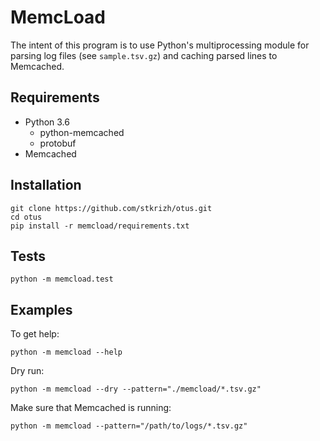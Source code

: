 # MemcLoad
The intent of this program is to use Python's multiprocessing module for parsing 
log files (see `sample.tsv.gz`) and caching parsed lines to Memcached.

## **Requirements**
* Python 3.6
  - python-memcached
  - protobuf
* Memcached

## **Installation**
```
git clone https://github.com/stkrizh/otus.git
cd otus
pip install -r memcload/requirements.txt
```

## **Tests**
```
python -m memcload.test
```

## **Examples**
To get help:
```
python -m memcload --help
```

Dry run:
```
python -m memcload --dry --pattern="./memcload/*.tsv.gz"
```

Make sure that Memcached is running:
```
python -m memcload --pattern="/path/to/logs/*.tsv.gz"
```
